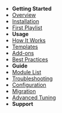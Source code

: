 - **Getting Started**
- [Overview](/)
- [Installation](/install.md)
- [First Playlist](/first-playlist.md)
- **Usage**
- [How It Works](/details.md)
- [Templates](/template.md)
- [Add-ons](/addon.md)
- [Best Practices](/best-practices.md)
- **Guide**
- [Module List](/reference/index.md)
- [Troubleshooting](/errors.md)
- [Configuration](/config.md)
- [Migration](/migrate.md)
- [Advanced Tuning](/tuning.md)
- **Support**
